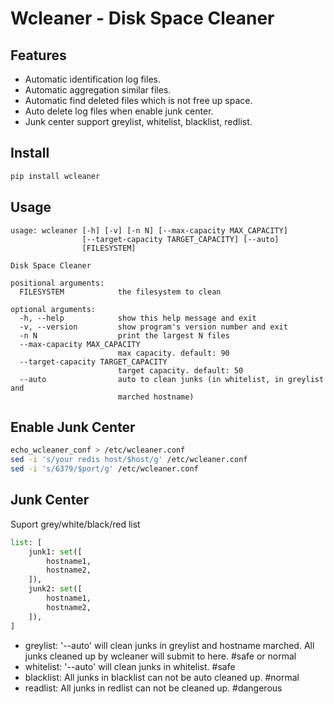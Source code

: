 # Wcleaner - Disk Space Cleaner

## Features
* Automatic identification log files.
* Automatic aggregation similar files.
* Automatic find deleted files which is not free up space.
* Auto delete log files when enable junk center.
* Junk center support greylist, whitelist, blacklist, redlist.

## Install
````bash
pip install wcleaner
````

## Usage
````
usage: wcleaner [-h] [-v] [-n N] [--max-capacity MAX_CAPACITY]
                [--target-capacity TARGET_CAPACITY] [--auto]
                [FILESYSTEM]

Disk Space Cleaner

positional arguments:
  FILESYSTEM            the filesystem to clean

optional arguments:
  -h, --help            show this help message and exit
  -v, --version         show program's version number and exit
  -n N                  print the largest N files
  --max-capacity MAX_CAPACITY
                        max capacity. default: 90
  --target-capacity TARGET_CAPACITY
                        target capacity. default: 50
  --auto                auto to clean junks (in whitelist, in greylist and
                        marched hostname)
````

## Enable Junk Center
````bash
echo_wcleaner_conf > /etc/wcleaner.conf
sed -i 's/your redis host/$host/g' /etc/wcleaner.conf
sed -i 's/6379/$port/g' /etc/wcleaner.conf
````

## Junk Center
Suport grey/white/black/red list

```python
list: [
    junk1: set([
        hostname1,
        hostname2,
    ]),
    junk2: set([
        hostname1,
        hostname2,
    ]),
]
```

* greylist:  '--auto' will clean junks in greylist and hostname marched. All junks cleaned up by wcleaner will submit to here. #safe or normal
* whitelist: '--auto' will clean junks in whitelist. #safe
* blacklist: All junks in blacklist can not be auto cleaned up. #normal
* readlist:  All junks in redlist can not be cleaned up. #dangerous

